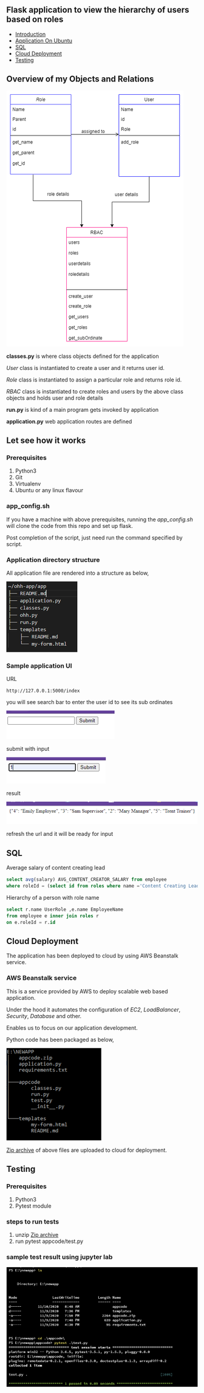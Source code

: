 ## Flask application to view the hierarchy of users based on roles

- [Introduction](#Overview-of-my-Objects-and-Relations)
- [Application On Ubuntu](#Let-see-how-it-works)
- [SQL](#sql)
- [Cloud Deployment](#Cloud-Deployment)
- [Testing](#Testing)

## Overview of my Objects and Relations

![](https://github.com/vijaykothareddy/Data-Engineering/blob/master/Images/RBAC.png)

**classes.py** is where class objects defined for the application

*User* class is instantiated to create a user and it returns user id.

*Role* class is instantiated to assign a particular role and returns role id.

*RBAC* class is instantiated to create roles and users by the above class objects and holds user and role details

**run.py** is kind of a main program gets invoked by application

**application.py** web application routes are defined

## Let see how it works

### Prerequisites

1. Python3
2. Git
3. Virtualenv
4. Ubuntu or any linux flavour

### app_config.sh

If you have a machine with above prerequisites, running the *app_config.sh* will clone the code from this repo and set up flask.

Post completion of the script, just need run the command specified by script.

### Application directory structure

All application file are rendered into a structure as below,

![](https://github.com/vijaykothareddy/Data-Engineering/blob/master/Images/dtree.PNG)


### Sample application UI

URL

```
http://127.0.0.1:5000/index

```

you will see search bar to enter the user id to see its sub ordinates

![](https://github.com/vijaykothareddy/Data-Engineering/blob/master/Images/ui1.png)

submit with input

![](https://github.com/vijaykothareddy/Data-Engineering/blob/master/Images/ui2.png)

result

![](https://github.com/vijaykothareddy/Data-Engineering/blob/master/Images/ui3.png)

refresh the url and it will be ready for input

## SQL

Average salary of content creating lead

```SQL
select avg(salary) AVG_CONTENT_CREATOR_SALARY from employee
where roleId = (select id from roles where name ='Content Creating Lead')	

```
Hierarchy of a person with role name

```SQL
select r.name UserRole ,e.name EmployeeName
from employee e inner join roles r
on e.roleId = r.id	

```
## Cloud Deployment

The application has been deployed to cloud by using AWS Beanstalk service.

### AWS Beanstalk service

This is a service provided by AWS to deploy scalable web based application.

Under the hood it automates the configuration of *EC2*, *LoadBalancer*, *Security*, *Database* and other.  

Enables us to focus on our application development.

Python code has been packaged as below,

![](https://github.com/vijaykothareddy/Data-Engineering/blob/master/Images/packagetree.PNG)

[Zip archive](../blob/main/appcode.zip) of above files are uploaded to cloud for deployment.

## Testing

### Prerequisites

1. Python3
2. Pytest module

### steps to run tests

1. unzip [Zip archive](../blob/main/appcode.zip)
2. run pytest appcode/test.py

### sample test result using jupyter lab 

![](https://github.com/vijaykothareddy/Data-Engineering/blob/master/Images/testresult.PNG)


